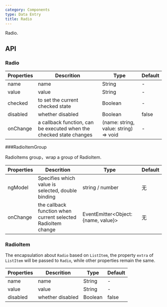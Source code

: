 ```yaml
---
category: Components
type: Data Entry
title: Radio
---
```


Radio.

## API

### Radio

Properties | Descrition | Type | Default
-----------|------------|------|--------
| name    |   name  | String |   -  |
| value    |  value  | String |   -  |
| checked    |   to set the current checked state  | Boolean  | -  |
| disabled      |  whether disabled  | Boolean |  false  |
| onChange    | a callback function, can be executed when the checked state changes | (name: string, value: string) => void |  -  |

###RadioItemGroup

RadioItems group，wrap a group of RadioItem.

Properties | Descrition | Type | Default
-----------|------------|------|--------
| ngModel    |   Specifies which value is selected, double binding  | string / number |   无  |
| onChange    | the callback function when current selected RadioItem change  | EventEmitter<Object: {name, value}> |   无  |

### RadioItem

The encapsulation about `Radio` based on `ListItem`, the property `extra` of `ListItem` will be passed to `Radio`, while other properties remain the same.

Properties | Descrition | Type | Default
-----------|------------|------|--------
| name    |   name  | String |   -  |
| value    |  value  | String |   -  |
| disabled      |  whether disabled  | Boolean |  false  |